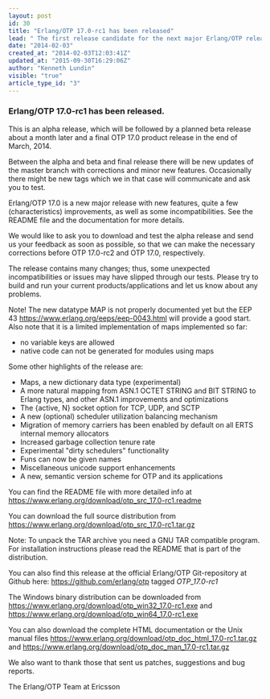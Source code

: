 ```yaml
---
layout: post
id: 30
title: "Erlang/OTP 17.0-rc1 has been released"
lead: " The first release candidate for the next major Erlang/OTP release 17.0 is released "
date: "2014-02-03"
created_at: "2014-02-03T12:03:41Z"
updated_at: "2015-09-30T16:29:06Z"
author: "Kenneth Lundin"
visible: "true"
article_type_id: "3"
---
```


### Erlang/OTP 17.0-rc1 has been released.

 This is an alpha release, which will be followed by a planned beta release about a month later and a final OTP 17.0 product release in the end of March, 2014.

 Between the alpha and beta and final release there will be new updates of the master branch with corrections and minor new features. Occasionally there might be new tags which we in that case will communicate and ask you to test.

 Erlang/OTP 17.0 is a new major release with new features, quite a few (characteristics) improvements, as well as some incompatibilities. See the README file and the documentation for more details.

 We would like to ask you to download and test the alpha release and send us your feedback as soon as possible, so that we can make the necessary corrections before OTP 17.0-rc2 and OTP 17.0, respectively.

 The release contains many changes; thus, some unexpected incompatibilities or issues may have slipped through our tests. Please try to build and run your current products/applications and let us know about any problems.

 Note! The new datatype MAP is not properly documented yet but the EEP 43 https://www.erlang.org/eeps/eep-0043.html will provide a good start. Also note that it is a limited implementation of maps implemented so far:
* no variable keys are allowed
* native code can not be generated for modules using maps

 Some other highlights of the release are:
* Maps, a new dictionary data type (experimental)
* A more natural mapping from ASN.1 OCTET STRING and BIT STRING to Erlang types, and other ASN.1 improvements and optimizations
* The {active, N} socket option for TCP, UDP, and SCTP
* A new (optional) scheduler utilization balancing mechanism
* Migration of memory carriers has been enabled by default on all ERTS internal memory allocators
* Increased garbage collection tenure rate
* Experimental "dirty schedulers" functionality
* Funs can now be given names
* Miscellaneous unicode support enhancements
* A new, semantic version scheme for OTP and its applications

 You can find the README file with more detailed info at <https://www.erlang.org/download/otp_src_17.0-rc1.readme>

 You can download the full source distribution from <https://www.erlang.org/download/otp_src_17.0-rc1.tar.gz>

 Note: To unpack the TAR archive you need a GNU TAR compatible program. For installation instructions please read the README that is part of the distribution.

 You can also find this release at the official Erlang/OTP Git-repository at Github here: <https://github.com/erlang/otp> tagged *OTP_17.0-rc1*

 The Windows binary distribution can be downloaded from <https://www.erlang.org/download/otp_win32_17.0-rc1.exe> and <https://www.erlang.org/download/otp_win64_17.0-rc1.exe>

 You can also download the complete HTML documentation or the Unix manual files <https://www.erlang.org/download/otp_doc_html_17.0-rc1.tar.gz> and <https://www.erlang.org/download/otp_doc_man_17.0-rc1.tar.gz>

 We also want to thank those that sent us patches, suggestions and bug reports.

 The Erlang/OTP Team at Ericsson
